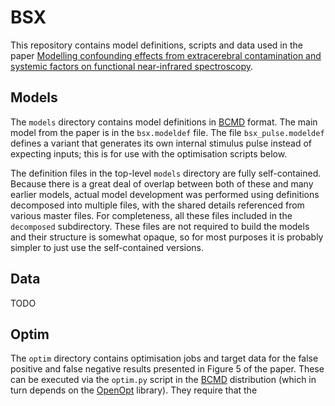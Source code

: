 # BSX
This repository contains model definitions, scripts and data used in the paper
[Modelling confounding effects from extracerebral contamination and systemic factors on functional near-infrared spectroscopy][bsx1].

## Models
The `models` directory contains model definitions in [BCMD][bcmd] format.
The main model from the paper is in the `bsx.modeldef` file.
The file `bsx_pulse.modeldef` defines a variant that generates its own internal stimulus pulse instead of expecting inputs;
this is for use with the optimisation scripts below.

The definition files in the top-level `models` directory are fully self-contained.
Because there is a great deal of overlap between both of these and many earlier models,
actual model development was performed using definitions decomposed into multiple files,
with the shared details referenced from various master files. For completeness, all these
files included in the `decomposed` subdirectory. These files are not required to build
the models and their structure is somewhat opaque, so for most purposes it is probably
simpler to just use the self-contained versions.

## Data
TODO

## Optim
The `optim` directory contains optimisation jobs and target data for the false positive and false negative results presented in Figure 5 of the paper.
These can be executed via the `optim.py` script in the [BCMD][bcmd] distribution (which in turn depends on the [OpenOpt](openopt) library). They
require that the 

[bcmd]: https://github.com/bcmd/BCMD
[bsx1]: about:blank
[r]: http://www.r-project.org
[openopt]: http://openopt.org
